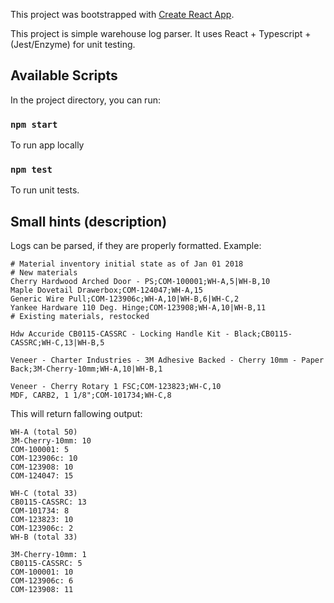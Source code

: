 This project was bootstrapped with [Create React App](https://github.com/facebook/create-react-app).

This project is simple warehouse log parser. It uses React + Typescript + (Jest/Enzyme) for unit testing.
## Available Scripts

In the project directory, you can run:

### `npm start`

To run app locally

### `npm test`

To run unit tests. 

## Small hints (description)

Logs can be parsed, if they are properly formatted. Example:

```
# Material inventory initial state as of Jan 01 2018
# New materials
Cherry Hardwood Arched Door - PS;COM-100001;WH-A,5|WH-B,10
Maple Dovetail Drawerbox;COM-124047;WH-A,15
Generic Wire Pull;COM-123906c;WH-A,10|WH-B,6|WH-C,2
Yankee Hardware 110 Deg. Hinge;COM-123908;WH-A,10|WH-B,11
# Existing materials, restocked

Hdw Accuride CB0115-CASSRC - Locking Handle Kit - Black;CB0115-CASSRC;WH-C,13|WH-B,5

Veneer - Charter Industries - 3M Adhesive Backed - Cherry 10mm - Paper Back;3M-Cherry-10mm;WH-A,10|WH-B,1

Veneer - Cherry Rotary 1 FSC;COM-123823;WH-C,10
MDF, CARB2, 1 1/8";COM-101734;WH-C,8
```

This will return fallowing output:

```
WH-A (total 50)
3M-Cherry-10mm: 10
COM-100001: 5
COM-123906c: 10
COM-123908: 10
COM-124047: 15

WH-C (total 33)
CB0115-CASSRC: 13
COM-101734: 8
COM-123823: 10
COM-123906c: 2
WH-B (total 33)

3M-Cherry-10mm: 1
CB0115-CASSRC: 5
COM-100001: 10
COM-123906c: 6
COM-123908: 11
```
